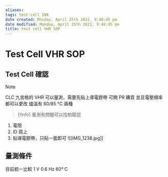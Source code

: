 ```yaml
---
aliases: 
tags: test-cell INX
date created: Monday, April 25th 2022, 9:48:45 pm
date modified: Monday, April 25th 2022, 9:48:45 pm
title: test cell VHR SOP
---
```


# Test Cell VHR SOP

## Test Cell 確認

> [!Note]
> CLC 九宮格的 VHR 可以量測，需要先貼上導電膠帶
> 可開 PR 購買
> 並且電壓頻率都可以更改
> 爐溫有 60/85 °C 兩種

> [!Info]
> 量測有問題可以找柏龍認



1. 電阻
2. ID 寫上
3. 貼導電膠帶，只貼一面即可
![[IMG_1238.jpg]]

## 量測條件

目前統一比較 1 V 0.6 Hz 60° C